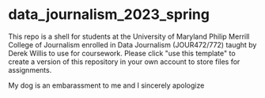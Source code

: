 # data_journalism_2023_spring

This repo is a shell for students at the University of Maryland Philip Merrill College of Journalism enrolled in Data Journalism (JOUR472/772) taught by Derek Willis to use for coursework.  Please click "use this template" to create a version of this repository in your own account to store files for assignments.

My dog is an embarassment to me and I sincerely apologize
